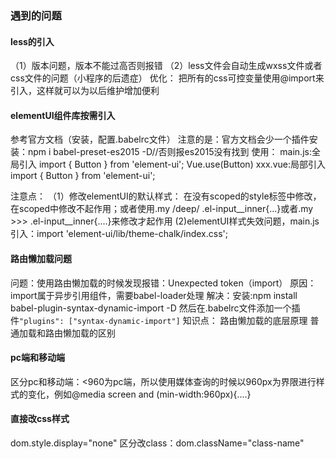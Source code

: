 ### 遇到的问题
#### less的引入
（1）版本问题，版本不能过高否则报错
（2）less文件会自动生成wxss文件或者css文件的问题（小程序的后遗症）
优化：
把所有的css可控变量使用@import来引入，这样就可以为以后维护增加便利


#### elementUI组件库按需引入
参考官方文档（安装，配置.babelrc文件）
注意的是：官方文档会少一个插件安装：npm i babel-preset-es2015 -D//否则报es2015没有找到
使用：
main.js:全局引入
import { Button } from 'element-ui';
Vue.use(Button)
xxx.vue:局部引入
import { Button } from 'element-ui';

注意点：
（1）修改elementUI的默认样式：
在没有scoped的style标签中修改，在scoped中修改不起作用；或者使用.my /deep/ .el-input__inner{...}或者.my >>> .el-input__inner{....}来修改才起作用
(2)elementUI样式失效问题，main.js引入：import 'element-ui/lib/theme-chalk/index.css';



#### 路由懒加载问题
问题：使用路由懒加载的时候发现报错：Unexpected token（import）
原因：import属于异步引用组件，需要babel-loader处理
解决：安装:npm install babel-plugin-syntax-dynamic-import -D
      然后在.babelrc文件添加一个插件`"plugins": ["syntax-dynamic-import"]`
知识点：
路由懒加载的底层原理
普通加载和路由懒加载的区别


#### pc端和移动端
区分pc和移动端：<960为pc端，所以使用媒体查询的时候以960px为界限进行样式的变化，例如@media screen and (min-width:960px){....}


#### 直接改css样式
dom.style.display="none"
区分改class：dom.className="class-name"